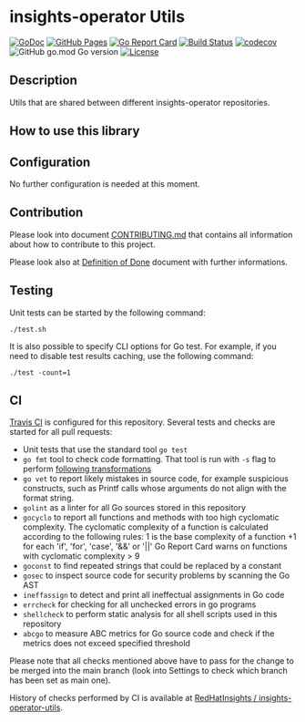 # insights-operator Utils

[![GoDoc](https://godoc.org/github.com/RedHatInsights/insights-operator-utils?status.svg)](https://godoc.org/github.com/RedHatInsights/insights-operator-utils)
[![GitHub Pages](https://img.shields.io/badge/%20-GitHub%20Pages-informational)](https://redhatinsights.github.io/insights-operator-utils/)
[![Go Report Card](https://goreportcard.com/badge/github.com/RedHatInsights/insights-operator-utils)](https://goreportcard.com/report/github.com/RedHatInsights/insights-operator-utils)
[![Build Status](https://travis-ci.org/RedHatInsights/insights-operator-utils.svg?branch=master)](https://travis-ci.org/RedHatInsights/insights-operator-utils)
[![codecov](https://codecov.io/gh/RedHatInsights/insights-operator-utils/branch/master/graph/badge.svg)](https://codecov.io/gh/RedHatInsights/insights-operator-utils)
![GitHub go.mod Go version](https://img.shields.io/github/go-mod/go-version/RedHatInsights/insights-operator-utils)
[![License](https://img.shields.io/badge/license-Apache-blue)](https://github.com/RedHatInsights/insights-operator-utils/blob/master/LICENSE)


## Description

Utils that are shared between different insights-operator repositories.

## How to use this library

## Configuration

No further configuration is needed at this moment.

## Contribution

Please look into document [CONTRIBUTING.md](CONTRIBUTING.md) that contains all information about how to contribute to this project.

Please look also at [Definition of Done](DoD.md) document with further informations.


## Testing

Unit tests can be started by the following command:

```
./test.sh
```

It is also possible to specify CLI options for Go test. For example, if you need to disable test results caching, use the following command:

```
./test -count=1
```

## CI

[Travis CI](https://travis-ci.com/) is configured for this repository. Several tests and checks are started for all pull requests:

* Unit tests that use the standard tool `go test`
* `go fmt` tool to check code formatting. That tool is run with `-s` flag to perform [following transformations](https://golang.org/cmd/gofmt/#hdr-The_simplify_command)
* `go vet` to report likely mistakes in source code, for example suspicious constructs, such as Printf calls whose arguments do not align with the format string.
* `golint` as a linter for all Go sources stored in this repository
* `gocyclo` to report all functions and methods with too high cyclomatic complexity. The cyclomatic complexity of a function is calculated according to the following rules: 1 is the base complexity of a function +1 for each 'if', 'for', 'case', '&&' or '||' Go Report Card warns on functions with cyclomatic complexity > 9
* `goconst` to find repeated strings that could be replaced by a constant
* `gosec` to inspect source code for security problems by scanning the Go AST
* `ineffassign` to detect and print all ineffectual assignments in Go code
* `errcheck` for checking for all unchecked errors in go programs
* `shellcheck` to perform static analysis for all shell scripts used in this repository
* `abcgo` to measure ABC metrics for Go source code and check if the metrics does not exceed specified threshold

Please note that all checks mentioned above have to pass for the change to be merged into the main branch (look into Settings to check which branch has been set as main one).

History of checks performed by CI is available at [RedHatInsights / insights-operator-utils](https://travis-ci.org/RedHatInsights/insights-operator-utils).
